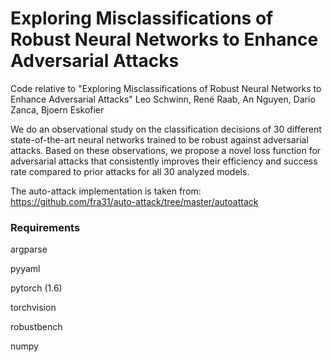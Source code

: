 # Exploring Misclassifications of Robust Neural Networks to Enhance Adversarial Attacks

Code relative to "Exploring Misclassifications of Robust Neural Networks to Enhance Adversarial Attacks" Leo Schwinn, René Raab, An Nguyen, Dario Zanca, Bjoern Eskofier

We do an observational study on the classification decisions of 30 different state-of-the-art neural networks trained to be
robust against adversarial attacks. Based on these observations, we propose a novel loss function for adversarial attacks that
consistently improves their efficiency and success rate compared to prior attacks for all 30 analyzed models.

The auto-attack implementation is taken from: https://github.com/fra31/auto-attack/tree/master/autoattack

### Requirements

argparse

pyyaml

pytorch (1.6)

torchvision

robustbench

numpy
